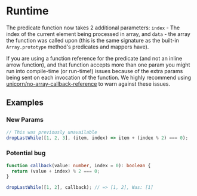 # Runtime

The predicate function now takes 2 additional parameters: `index` - The index of
the current element being processed in array, and `data` - the array the
function was called upon (this is the same signature as the built-in
`Array.prototype` method's predicates and mappers have).

If you are using a function reference for the predicate (and not an inline arrow
function), and that function accepts more than one param you might run into
compile-time (or run-time!) issues because of the extra params being sent on
each invocation of the function. We highly recommend using [unicorn/no-array-callback-reference](https://github.com/sindresorhus/eslint-plugin-unicorn/blob/main/docs/rules/no-array-callback-reference.md)
to warn against these issues.

## Examples

### New Params

```ts
// This was previously unavailable
dropLastWhile([1, 2, 3], (item, index) => item + (index % 2) === 0);
```

### Potential bug

```ts
function callback(value: number, index = 0): boolean {
  return (value + index) % 2 === 0;
}

dropLastWhile([1, 2], callback); // => [1, 2], Was: [1]
```
